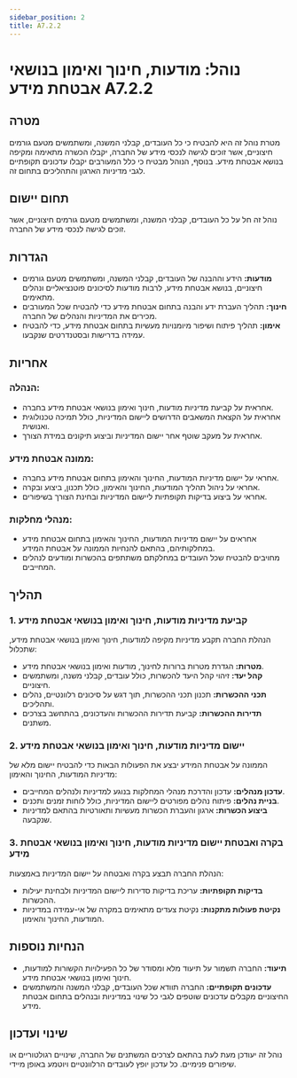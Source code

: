 ```yaml
---
sidebar_position: 2
title: A7.2.2
---
```


# נוהל: מודעות, חינוך ואימון בנושאי אבטחת מידע A7.2.2

## מטרה
מטרת נוהל זה היא להבטיח כי כל העובדים, קבלני המשנה, ומשתמשים מטעם גורמים חיצוניים, אשר זוכים לגישה לנכסי מידע של החברה, יקבלו הכשרה מתאימה ומקיפה בנושא אבטחת מידע. בנוסף, הנוהל מבטיח כי כלל המעורבים יקבלו עדכונים תקופתיים לגבי מדיניות הארגון והתהליכים בתחום זה.

## תחום יישום
נוהל זה חל על כל העובדים, קבלני המשנה, ומשתמשים מטעם גורמים חיצוניים, אשר זוכים לגישה לנכסי מידע של החברה.

## הגדרות
- **מודעות:** הידע וההבנה של העובדים, קבלני המשנה, ומשתמשים מטעם גורמים חיצוניים, בנושא אבטחת מידע, לרבות מודעות לסיכונים פוטנציאליים ונהלים מתאימים.
- **חינוך:** תהליך העברת ידע והבנה בתחום אבטחת מידע כדי להבטיח שכל המעורבים מכירים את המדיניות והנהלים של החברה.
- **אימון:** תהליך פיתוח ושיפור מיומנויות מעשיות בתחום אבטחת מידע, כדי להבטיח עמידה בדרישות ובסטנדרטים שנקבעו.

## אחריות
### הנהלה:
- אחראית על קביעת מדיניות מודעות, חינוך ואימון בנושאי אבטחת מידע בחברה.
- אחראית על הקצאת המשאבים הדרושים ליישום המדיניות, כולל תמיכה טכנולוגית ואנושית.
- אחראית על מעקב שוטף אחר יישום המדיניות וביצוע תיקונים במידת הצורך.

### ממונה אבטחת מידע:
- אחראי על יישום מדיניות המודעות, החינוך והאימון בתחום אבטחת מידע בחברה.
- אחראי על ניהול תהליך המודעות, החינוך והאימון, כולל תכנון, ביצוע ובקרה.
- אחראי על ביצוע בדיקות תקופתיות ליישום המדיניות ובחינת הצורך בשיפורים.

### מנהלי מחלקות:
- אחראים על יישום מדיניות המודעות, החינוך והאימון בתחום אבטחת מידע במחלקותיהם, בהתאם להנחיות הממונה על אבטחת המידע.
- מחויבים להבטיח שכל העובדים במחלקתם משתתפים בהכשרות ומודעים לנהלים המחייבים.

## תהליך
### 1. קביעת מדיניות מודעות, חינוך ואימון בנושאי אבטחת מידע
הנהלת החברה תקבע מדיניות מקיפה למודעות, חינוך ואימון בנושאי אבטחת מידע, שתכלול:
- **מטרות:** הגדרת מטרות ברורות לחינוך, מודעות ואימון בנושאי אבטחת מידע.
- **קהל יעד:** זיהוי קהל היעד להכשרות, כולל עובדים, קבלני משנה, ומשתמשים חיצוניים.
- **תכני ההכשרות:** תכנון תכני ההכשרות, תוך דגש על סיכונים רלוונטיים, נהלים ותהליכים.
- **תדירות ההכשרות:** קביעת תדירות ההכשרות והעדכונים, בהתחשב בצרכים משתנים.

### 2. יישום מדיניות מודעות, חינוך ואימון בנושאי אבטחת מידע
הממונה על אבטחת המידע יבצע את הפעולות הבאות כדי להבטיח יישום מלא של מדיניות המודעות, החינוך והאימון:
- **עדכון מנהלים:** עדכון והדרכת מנהלי המחלקות בנוגע למדיניות ולנהלים המחייבים.
- **בניית נהלים:** פיתוח נהלים מפורטים ליישום המדיניות, כולל לוחות זמנים ותכנים.
- **ביצוע הכשרות:** ארגון והעברת הכשרות מעשיות ותאורטיות בהתאם למדיניות שנקבעה.

### 3. בקרה ואבטחת יישום מדיניות מודעות, חינוך ואימון בנושאי אבטחת מידע
הנהלת החברה תבצע בקרה ואבטחה על יישום המדיניות באמצעות:
- **בדיקות תקופתיות:** עריכת בדיקות סדירות ליישום המדיניות ולבחינת יעילות ההכשרות.
- **נקיטת פעולות מתקנות:** נקיטת צעדים מתאימים במקרה של אי-עמידה במדיניות המודעות, החינוך והאימון.

## הנחיות נוספות
- **תיעוד:** החברה תשמור על תיעוד מלא ומסודר של כל הפעילויות הקשורות למודעות, חינוך ואימון בנושאי אבטחת מידע.
- **עדכונים תקופתיים:** החברה תוודא שכל העובדים, קבלני המשנה והמשתמשים החיצוניים מקבלים עדכונים שוטפים לגבי כל שינוי במדיניות ובנהלים בתחום אבטחת מידע.

## שינוי ועדכון
נוהל זה יעודכן מעת לעת בהתאם לצרכים המשתנים של החברה, שינויים רגולטוריים או שיפורים פנימיים. כל עדכון יופץ לעובדים הרלוונטיים ויוטמע באופן מיידי.
